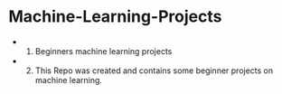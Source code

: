 # Machine-Learning-Projects
* 1. Beginners machine learning projects

* 2. This Repo was created and contains some beginner projects on machine learning.
